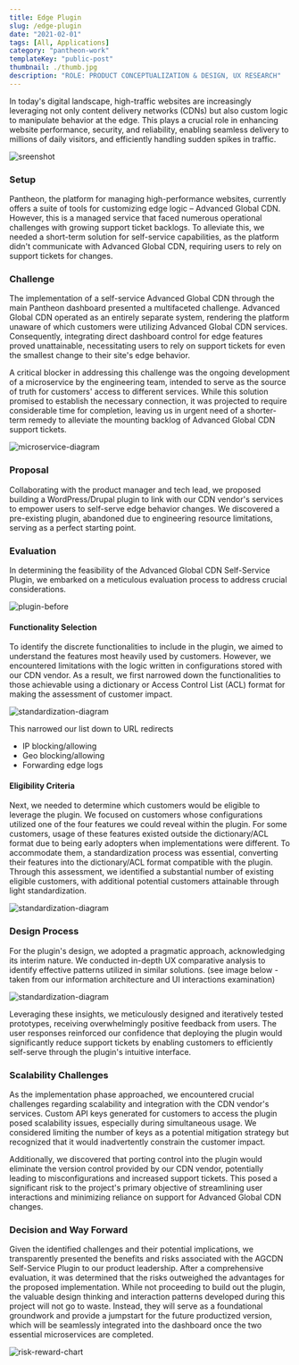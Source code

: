 ```yaml
---
title: Edge Plugin
slug: /edge-plugin
date: "2021-02-01"
tags: [All, Applications]
category: "pantheon-work"
templateKey: "public-post"
thumbnail: ./thumb.jpg
description: "ROLE: PRODUCT CONCEPTUALIZATION & DESIGN, UX RESEARCH"
---
```


In today's digital landscape, high-traffic websites are increasingly leveraging not only content delivery networks (CDNs) but also custom logic to manipulate behavior at the edge. This plays a crucial role in enhancing website performance, security, and reliability, enabling seamless delivery to millions of daily visitors, and efficiently handling sudden spikes in traffic.

<div className="kg-card kg-image-card kg-width-med">

![sreenshot](./portal-entry.jpg)

</div>

### Setup

Pantheon, the platform for managing high-performance websites, currently offers a suite of tools for customizing edge logic – Advanced Global CDN. However, this is a managed service that faced numerous operational challenges with growing support ticket backlogs. To alleviate this, we needed a short-term solution for self-service capabilities, as the platform didn't communicate with Advanced Global CDN, requiring users to rely on support tickets for changes.

### Challenge

The implementation of a self-service Advanced Global CDN through the main Pantheon dashboard presented a multifaceted challenge. Advanced Global CDN operated as an entirely separate system, rendering the platform unaware of which customers were utilizing Advanced Global CDN services. Consequently, integrating direct dashboard control for edge features proved unattainable, necessitating users to rely on support tickets for even the smallest change to their site's edge behavior.

A critical blocker in addressing this challenge was the ongoing development of a microservice by the engineering team, intended to serve as the source of truth for customers' access to different services. While this solution promised to establish the necessary connection, it was projected to require considerable time for completion, leaving us in urgent need of a shorter-term remedy to alleviate the mounting backlog of Advanced Global CDN support tickets.

<div className="kg-card kg-image-card kg-width-med">

![microservice-diagram](./microservices.jpg)

</div>

### Proposal
Collaborating with the product manager and tech lead, we proposed building a WordPress/Drupal plugin to link with our CDN vendor's services to empower users to self-serve edge behavior changes. We discovered a pre-existing plugin, abandoned due to engineering resource limitations, serving as a perfect starting point.

### Evaluation
In determining the feasibility of the Advanced Global CDN Self-Service Plugin, we embarked on a meticulous evaluation process to address crucial considerations.
<div className="kg-card kg-image-card kg-width-med">

![plugin-before](./old-plugin.jpg)

</div>

#### Functionality Selection
To identify the discrete functionalities to include in the plugin, we aimed to understand the features most heavily used by customers. However, we encountered limitations with the logic written in configurations stored with our CDN vendor. As a result, we first narrowed down the functionalities to those achievable using a dictionary or Access Control List (ACL) format for making the assessment of customer impact. 

<div className="kg-card kg-image-card kg-width-med">

![standardization-diagram](./feature-impact-effort.jpg)

</div>

This narrowed our list down to
URL redirects
- IP blocking/allowing
- Geo blocking/allowing
- Forwarding edge logs

#### Eligibility Criteria
Next, we needed to determine which customers would be eligible to leverage the plugin. We focused on customers whose configurations utilized one of the four features we could reveal within the plugin. For some customers, usage of these features existed outside the dictionary/ACL format due to being early adopters when implementations were different. To accommodate them, a standardization process was essential, converting their features into the dictionary/ACL format compatible with the plugin. Through this assessment, we identified a substantial number of existing eligible customers, with additional potential customers attainable through light standardization.
<div className="kg-card kg-image-card kg-width-wide">

![standardization-diagram](./config-framework.jpg)

</div>

### Design Process
For the plugin's design, we adopted a pragmatic approach, acknowledging its interim nature. We conducted in-depth UX comparative analysis to identify effective patterns utilized in similar solutions. (see image below - taken from our information architecture and UI interactions examination)

<div className="kg-card kg-image-card kg-width-full">

![standardization-diagram](./IA_interactions.jpg)

</div>

Leveraging these insights, we meticulously designed and iteratively tested prototypes, receiving overwhelmingly positive feedback from users. The user responses reinforced our confidence that deploying the plugin would significantly reduce support tickets by enabling customers to efficiently self-serve through the plugin's intuitive interface.

### Scalability Challenges
As the implementation phase approached, we encountered crucial challenges regarding scalability and integration with the CDN vendor's services. Custom API keys generated for customers to access the plugin posed scalability issues, especially during simultaneous usage. We considered limiting the number of keys as a potential mitigation strategy but recognized that it would inadvertently constrain the customer impact.

Additionally, we discovered that porting control into the plugin would eliminate the version control provided by our CDN vendor, potentially leading to misconfigurations and increased support tickets. This posed a significant risk to the project's primary objective of streamlining user interactions and minimizing reliance on support for Advanced Global CDN changes.

### Decision and Way Forward
Given the identified challenges and their potential implications, we transparently presented the benefits and risks associated with the AGCDN Self-Service Plugin to our product leadership. After a comprehensive evaluation, it was determined that the risks outweighed the advantages for the proposed implementation. While not proceeding to build out the plugin, the valuable design thinking and interaction patterns developed during this project will not go to waste. Instead, they will serve as a foundational groundwork and provide a jumpstart for the future productized version, which will be seamlessly integrated into the dashboard once the two essential microservices are completed.
<div className="kg-card kg-image-card kg-width-full">

![risk-reward-chart](./edge-plugin-screens.jpg)

</div>


